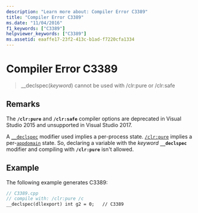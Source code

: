 ```yaml
---
description: "Learn more about: Compiler Error C3389"
title: "Compiler Error C3389"
ms.date: "11/04/2016"
f1_keywords: ["C3389"]
helpviewer_keywords: ["C3389"]
ms.assetid: eaaffe17-23f2-413c-b1ad-f7220cfa1334
---
```

# Compiler Error C3389

> __declspec(*keyword*) cannot be used with /clr:pure or /clr:safe

## Remarks

The **`/clr:pure`** and **`/clr:safe`** compiler options are deprecated in Visual Studio 2015 and unsupported in Visual Studio 2017.

A [`__declspec`](../../cpp/declspec.md) modifier used implies a per-process state.  [`/clr:pure`](../../build/reference/clr-common-language-runtime-compilation.md) implies a per-[`appdomain`](../../cpp/appdomain.md) state.  So, declaring a variable with the *keyword* **`__declspec`** modifier and compiling with **`/clr:pure`** isn't allowed.

## Example

The following example generates C3389:

```cpp
// C3389.cpp
// compile with: /clr:pure /c
__declspec(dllexport) int g2 = 0;   // C3389
```
